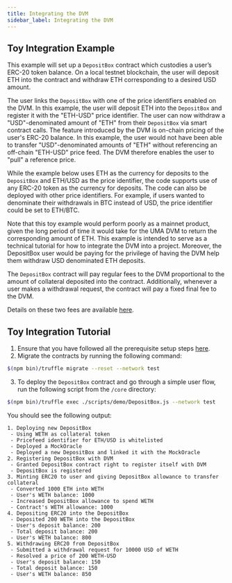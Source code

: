 ```yaml
---
title: Integrating the DVM
sidebar_label: Integrating the DVM
---
```


## Toy Integration Example

This example will set up a `DepositBox` contract which custodies a user’s ERC-20 token balance.
On a local testnet blockchain, the user will deposit ETH into the contract and withdraw ETH corresponding to a desired USD amount.

The user links the `DepositBox` with one of the price identifiers enabled on the DVM.
In this example, the user will deposit ETH into the `DepositBox` and register it with the "ETH-USD" price identifier.
The user can now withdraw a "USD"-denominated amount of "ETH" from their `DepositBox` via smart contract calls.
The feature introduced by the DVM is on-chain pricing of the user's ERC-20 balance.
In this example, the user would not have been able to transfer "USD"-denominated amounts of "ETH" without referencing an off-chain "ETH-USD" price feed.
The DVM therefore enables the user to "pull" a reference price.

While the example below uses ETH as the currency for deposits to the `DepositBox` and ETH/USD as the price identifier, the code supports use of any ERC-20 token as the currency for deposits.
The code can also be deployed with other price identifiers.
For example, if users wanted to denominate their withdrawals in BTC instead of USD, the price identifier could be set to ETH/BTC.

Note that this toy example would perform poorly as a mainnet product, given the long period of time it would take for the UMA DVM to return the corresponding amount of ETH.
This example is intended to serve as a technical tutorial for how to integrate the DVM into a project.
Moreover, the DepositBox user would be paying for the privilege of having the DVM help them withdraw USD denominated ETH deposits.

The `DepositBox` contract will pay regular fees to the DVM proportional to the amount of collateral deposited into the contract. Additionally, whenever a user makes a withdrawal request, the contract will pay a fixed final fee to the DVM.

Details on these two fees are available [here](oracle/econ-architecture.md#step-3-maintaining-coc--pfc).

## Toy Integration Tutorial

1. Ensure that you have followed all the prerequisite setup steps [here](tutorials/setup.md).
2. Migrate the contracts by running the following command:

```bash
$(npm bin)/truffle migrate --reset --network test
```

3. To deploy the `DepositBox` contract and go through a simple user flow, run the following script from the `/core` directory:

```bash
$(npm bin)/truffle exec ./scripts/demo/DepositBox.js --network test
```

You should see the following output:

```
1. Deploying new DepositBox
 - Using WETH as collateral token
 - Pricefeed identifier for ETH/USD is whitelisted
 - Deployed a MockOracle
 - Deployed a new DepositBox and linked it with the MockOracle
2. Registering DepositBox with DVM
 - Granted DepositBox contract right to register itself with DVM
 - DepositBox is registered
3. Minting ERC20 to user and giving DepositBox allowance to transfer collateral
 - Converted 1000 ETH into WETH
 - User's WETH balance: 1000
 - Increased DepositBox allowance to spend WETH
 - Contract's WETH allowance: 1000
4. Depositing ERC20 into the DepositBox
 - Deposited 200 WETH into the DepositBox
 - User's deposit balance: 200
 - Total deposit balance: 200
 - User's WETH balance: 800
5. Withdrawing ERC20 from DepositBox
 - Submitted a withdrawal request for 10000 USD of WETH
 - Resolved a price of 200 WETH-USD
 - User's deposit balance: 150
 - Total deposit balance: 150
 - User's WETH balance: 850
```
